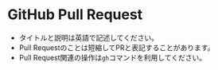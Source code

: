 # GitHub Pull Request

- タイトルと説明は英語で記述してください。
- Pull Requestのことは短縮してPRと表記することがあります。
- Pull Request関連の操作は`gh`コマンドを利用してください。
